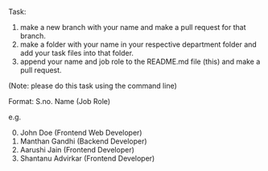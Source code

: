 Task:

1. make a new branch with your name and make a pull request for that branch.
2. make a folder with your name in your respective department folder and add your task files into that folder.
3. append your name and job role to the README.md file (this) and make a pull request.

(Note: please do this task using the command line)

Format: S.no. Name (Job Role)

e.g.

0. John Doe (Frontend Web Developer) <br>
1. Manthan Gandhi (Backend Developer)
2. Aarushi Jain (Frontend Developer)
3. Shantanu Advirkar (Frontend Developer)
